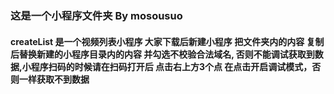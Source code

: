 ### 这是一个小程序文件夹 By mosousuo
#### createList 是一个视频列表小程序 大家下载后新建小程序 把文件夹内的内容 复制后替换新建的小程序目录内的内容 并勾选不校验合法域名, 否则不能调试获取到数据,小程序扫码的时候请在扫码打开后 点击右上方3个点 在点击开启调试模式，否则一样获取不到数据